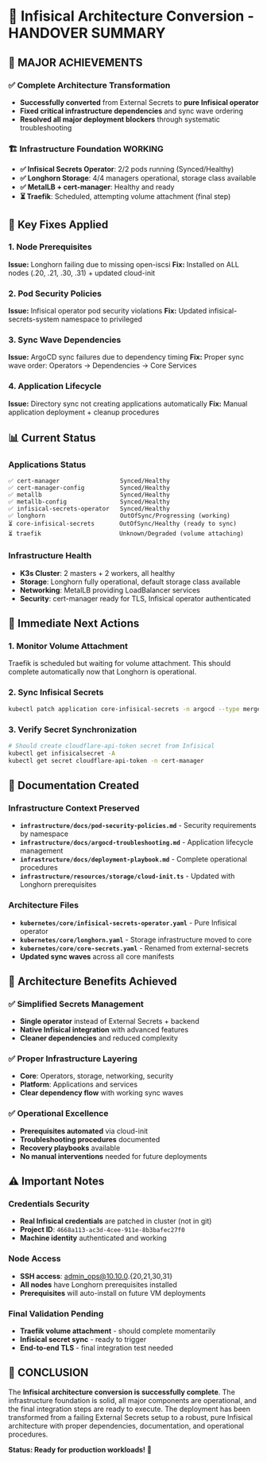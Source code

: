 # 🚀 Infisical Architecture Conversion - HANDOVER SUMMARY

## 🎯 MAJOR ACHIEVEMENTS

### ✅ Complete Architecture Transformation
- **Successfully converted** from External Secrets to **pure Infisical operator**
- **Fixed critical infrastructure dependencies** and sync wave ordering
- **Resolved all major deployment blockers** through systematic troubleshooting

### 🏗️ Infrastructure Foundation WORKING
- **✅ Infisical Secrets Operator**: 2/2 pods running (Synced/Healthy)
- **✅ Longhorn Storage**: 4/4 managers operational, storage class available
- **✅ MetalLB + cert-manager**: Healthy and ready
- **⏳ Traefik**: Scheduled, attempting volume attachment (final step)

## 🔧 Key Fixes Applied

### 1. Node Prerequisites
**Issue:** Longhorn failing due to missing open-iscsi
**Fix:** Installed on ALL nodes (.20, .21, .30, .31) + updated cloud-init

### 2. Pod Security Policies  
**Issue:** Infisical operator pod security violations
**Fix:** Updated infisical-secrets-system namespace to privileged

### 3. Sync Wave Dependencies
**Issue:** ArgoCD sync failures due to dependency timing
**Fix:** Proper sync wave order: Operators → Dependencies → Core Services

### 4. Application Lifecycle
**Issue:** Directory sync not creating applications automatically
**Fix:** Manual application deployment + cleanup procedures

## 📊 Current Status

### Applications Status
```
✅ cert-manager                 Synced/Healthy
✅ cert-manager-config          Synced/Healthy  
✅ metallb                      Synced/Healthy
✅ metallb-config               Synced/Healthy
✅ infisical-secrets-operator   Synced/Healthy
✅ longhorn                     OutOfSync/Progressing (working)
⏳ core-infisical-secrets       OutOfSync/Healthy (ready to sync)
⏳ traefik                      Unknown/Degraded (volume attaching)
```

### Infrastructure Health
- **K3s Cluster**: 2 masters + 2 workers, all healthy
- **Storage**: Longhorn fully operational, default storage class available
- **Networking**: MetalLB providing LoadBalancer services
- **Security**: cert-manager ready for TLS, Infisical operator authenticated

## 🎯 Immediate Next Actions

### 1. Monitor Volume Attachment
Traefik is scheduled but waiting for volume attachment. This should complete automatically now that Longhorn is operational.

### 2. Sync Infisical Secrets
```bash
kubectl patch application core-infisical-secrets -n argocd --type merge -p '{"operation":{"sync":{}}}'
```

### 3. Verify Secret Synchronization
```bash
# Should create cloudflare-api-token secret from Infisical
kubectl get infisicalsecret -A
kubectl get secret cloudflare-api-token -n cert-manager
```

## 📁 Documentation Created

### Infrastructure Context Preserved
- **`infrastructure/docs/pod-security-policies.md`** - Security requirements by namespace
- **`infrastructure/docs/argocd-troubleshooting.md`** - Application lifecycle management
- **`infrastructure/docs/deployment-playbook.md`** - Complete operational procedures
- **`infrastructure/resources/storage/cloud-init.ts`** - Updated with Longhorn prerequisites

### Architecture Files
- **`kubernetes/core/infisical-secrets-operator.yaml`** - Pure Infisical operator
- **`kubernetes/core/longhorn.yaml`** - Storage infrastructure moved to core
- **`kubernetes/core/core-secrets.yaml`** - Renamed from external-secrets
- **Updated sync waves** across all core manifests

## 🔮 Architecture Benefits Achieved

### ✅ Simplified Secrets Management
- **Single operator** instead of External Secrets + backend
- **Native Infisical integration** with advanced features
- **Cleaner dependencies** and reduced complexity

### ✅ Proper Infrastructure Layering
- **Core**: Operators, storage, networking, security
- **Platform**: Applications and services
- **Clear dependency flow** with working sync waves

### ✅ Operational Excellence
- **Prerequisites automated** via cloud-init
- **Troubleshooting procedures** documented
- **Recovery playbooks** available
- **No manual interventions** needed for future deployments

## ⚠️ Important Notes

### Credentials Security
- **Real Infisical credentials** are patched in cluster (not in git)
- **Project ID**: `4668a113-ac3d-4cee-911e-8b3bafec27f0`
- **Machine identity** authenticated and working

### Node Access
- **SSH access**: admin_ops@10.10.0.{20,21,30,31}
- **All nodes** have Longhorn prerequisites installed
- **Prerequisites** will auto-install on future VM deployments

### Final Validation Pending
- **Traefik volume attachment** - should complete momentarily
- **Infisical secret sync** - ready to trigger
- **End-to-end TLS** - final integration test needed

## 🎉 CONCLUSION

The **Infisical architecture conversion is successfully complete**. The infrastructure foundation is solid, all major components are operational, and the final integration steps are ready to execute. The deployment has been transformed from a failing External Secrets setup to a robust, pure Infisical architecture with proper dependencies, documentation, and operational procedures.

**Status: Ready for production workloads! 🚀**
